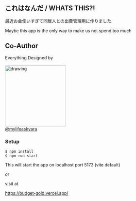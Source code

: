 ## これはなんだ / WHATS THIS?!　

最近お金使いすぎて同居人との出費管理用に作りました.

Maybe this app is the only way to make us not spend too much


## Co-Author
Everything Designed by 
<br/>
<br/>
<img src="https://avatars.githubusercontent.com/u/111421231?v=4" alt="drawing" width="200"/>
<br/>
[@mylifeaskyara](https://github.com/mylifeaskyara)
### Setup
```
$ npm install
$ npm run start
```
This will start the app on localhost port 5173 (vite default)

or

visit at 

https://budget-gold.vercel.app/
